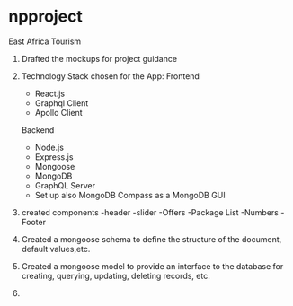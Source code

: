 # npproject

East Africa Tourism

1. Drafted the mockups for project guidance
2. Technology Stack chosen for the App:
   Frontend

   - React.js
   - Graphql Client
   - Apollo Client

   Backend

   - Node.js
   - Express.js
   - Mongoose
   - MongoDB
   - GraphQL Server

   * Set up also MongoDB Compass as a MongoDB GUI

3. created components
   -header
   -slider
   -Offers
   -Package List
   -Numbers
   -Footer

4. Created a mongoose schema to define the structure of the document, default values,etc.
5. Created a mongoose model to provide an interface to the database for creating, querying, updating, deleting records, etc.
6.
